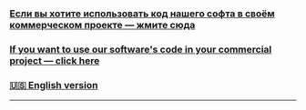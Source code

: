 ### [Если вы хотите использовать код нашего софта в своём коммерческом проекте — жмите сюда](README.copying-and-distributing.md) 
### [If you want to use our software's code in your commercial project — click here](README.copying-and-distributing.english.md) 
### [🇺🇸 English version](README.english.md) 
---
